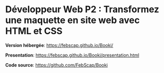 # Développeur Web P2 : Transformez une maquette en site web avec HTML et CSS

**Version hébergée**: https://febscap.github.io/Booki/

**Presentation**: https://febscap.github.io/Booki/presentation.html

**Code source**: https://github.com/FebScap/Booki